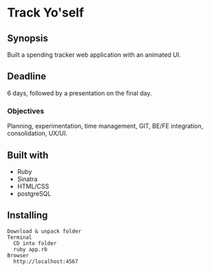 # Track Yo'self

## Synopsis
Built a spending tracker web application with an animated UI.

## Deadline
6 days, followed by a presentation on the final day. 

### Objectives
Planning, experimentation, time management, GIT, BE/FE integration, consolidation, UX/UI.


## Built with
* Ruby
* Sinatra
* HTML/CSS
* postgreSQL

## Installing
```
Download & unpack folder
Terminal
  CD into folder
  ruby app.rb
Browser
  http://localhost:4567
```
